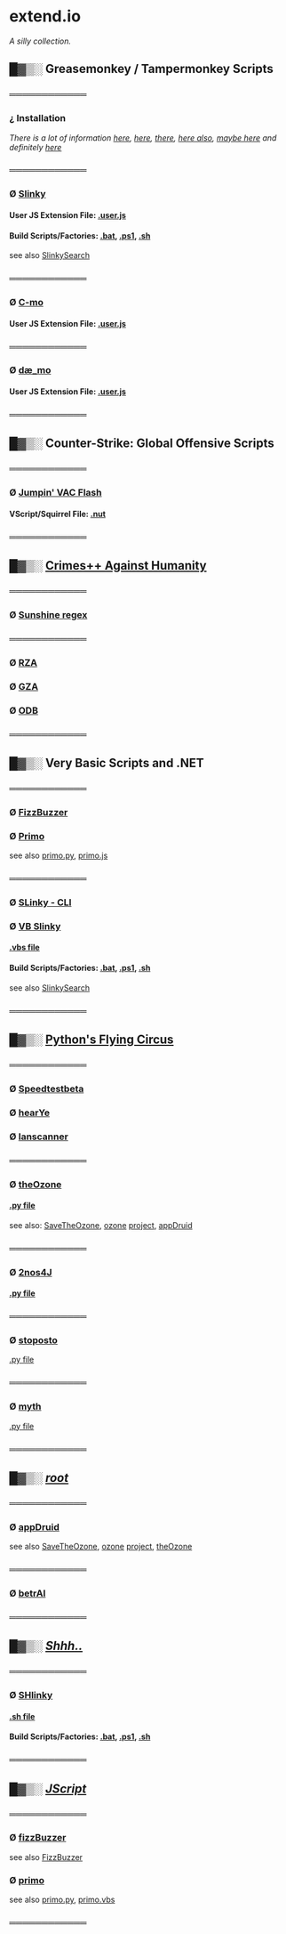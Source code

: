 # extend.io

_A silly collection._

## █▓▒░ Greasemonkey / Tampermonkey Scripts

### ════════════

### ¿ Installation

_There is a lot of information [here](https://greasyfork.org/en), [here](https://www.userscript.zone/howto), [there](https://openuserjs.org/), [here also](https://gist.github.com/search?l=JavaScript&o=desc&q=%22%3D%3DUserScript%3D%3D%22&s=updated), [maybe here](https://www.tampermonkey.net/scripts.php) and definitely [here](https://www.seznam.cz)_

### ════════════

### Ø [Slinky](https://github.com/KayserSoze42/extend.io/tree/main/src/fomoapeiens/Slinky)

#### User JS Extension File: [.user.js](https://github.com/KayserSoze42/extend.io/blob/main/src/fomoapeiens/Slinky/AnythingSeznamSlinky.user.js)

#### Build Scripts/Factories: [.bat](https://github.com/KayserSoze42/extend.io/blob/main/src/fomoapeiens/Slinky/slinkyFactory.bat), [.ps1](https://github.com/KayserSoze42/extend.io/blob/main/src/fomoapeiens/Slinky/slinkyFactory.ps1), [.sh](https://github.com/KayserSoze42/extend.io/blob/main/src/fomoapeiens/Slinky/shlinkyFactory.sh)

see also [SlinkySearch](https://github.com/KayserSoze42/extend.io/tree/main/src/dotNyet/SlinkySearch)

### ════════════

### Ø [C-mo](https://github.com/KayserSoze42/extend.io/tree/main/src/fomoapeiens/C-mo)

#### User JS Extension File: [.user.js](https://github.com/KayserSoze42/extend.io/blob/main/src/fomoapeiens/C-mo/C-mo.user.js)

### ════════════

### Ø [dæ_mo](https://github.com/KayserSoze42/extend.io/tree/main/src/fomoapeiens/de_mo)

#### User JS Extension File: [.user.js](https://github.com/KayserSoze42/extend.io/blob/main/src/fomoapeiens/de_mo/de_mo.user.js)

### ════════════

## █▓▒░ Counter-Strike: Global Offensive Scripts

### ════════════

### Ø [Jumpin' VAC Flash](https://github.com/KayserSoze42/extend.io/tree/main/src/VScript/css/jumpinvacflash)

#### VScript/Squirrel File: [.nut](https://github.com/KayserSoze42/extend.io/tree/main/src/VScript/css/jumpinvacflash/jjf.nut) 

### ════════════ 

## █▓▒░ [Crimes++ Against Humanity](https://github.com/KayserSoze42/extend.io/tree/main/src/Cpp)

### ════════════

### Ø [Sunshine regex](https://github.com/KayserSoze42/extend.io/blob/main/src/Cpp/regex/ReVec.cpp)

### ════════════

### Ø [RZA](https://github.com/KayserSoze42/extend.io/blob/main/src/Cpp/testCrypt0/class.cpp)
### Ø [GZA](https://github.com/KayserSoze42/extend.io/blob/main/src/Cpp/testCrypt0/crypt0.cpp)
### Ø [ODB](https://github.com/KayserSoze42/extend.io/blob/main/src/Cpp/testCrypt0/test-crypt0.cpp)

### ════════════

## █▓▒░ Very Basic Scripts and .NET

### ════════════

### Ø [FizzBuzzer](https://github.com/KayserSoze42/extend.io/tree/main/src/dotNyet/VisualMath/FizzBuzzer)

### Ø [Primo](https://github.com/KayserSoze42/extend.io/tree/main/src/dotNyet/VisualMath/Primo/primo.vbs)

see also [primo.py](https://github.com/KayserSoze42/extend.io/blob/main/src/neveroddoreven/myth/primo.py), [primo.js](https://www.github.com/kaysersoze42/extend.io/blob/main/src/JScript/jsMath/primo.js) 

### ════════════

### Ø [SLinky - CLI](https://github.com/KayserSoze42/extend.io/tree/main/src/dotNyet/SlinkySearch/VB.NET)

### Ø [VB Slinky](https://github.com/KayserSoze42/extend.io/tree/main/src/dotNyet/SlinkySearch/VBSlinky)

#### [.vbs file](https://github.com/KayserSoze42/extend.io/tree/main/src/dotNyet/SlinkySearch/VBSlinky/AnythingSeznamSlinky.vbs)

#### Build Scripts/Factories: [.bat](https://github.com/KayserSoze42/extend.io/blob/main/src/dotNyet/SlinkySearch/VBSlinky/vbslinkyFactory.bat), [.ps1](https://github.com/KayserSoze42/extend.io/blob/main/src/dotNyet/SlinkySearch/VBSlinky/vbslinkyFactory.ps1), [.sh](https://github.com/KayserSoze42/extend.io/blob/main/src/dotNyet/SlinkySearch/VBSlinky/vbshlinkyFactory.sh)

see also [SlinkySearch](https://github.com/KayserSoze42/extend.io/tree/main/src/dotNyet/SlinkySearch)

### ════════════

## █▓▒░ [Python's Flying Circus](https://github.com/KayserSoze42/extend.io/tree/main/src/neveroddoreven)

### ════════════

### Ø [Speedtestbeta](https://github.com/KayserSoze42/extend.io/tree/main/src/neveroddoreven/lanscanner/Speedtestbeta.py)

### Ø [hearYe](https://github.com/KayserSoze42/extend.io/tree/main/src/neveroddoreven/lanscanner/hearYe.py)

### Ø [lanscanner](https://github.com/KayserSoze42/extend.io/tree/main/src/neveroddoreven/lanscanner/lanscanner.py)

### ════════════

### Ø [theOzone](https://github.com/KayserSoze42/extend.io/tree/main/src/neveroddoreven/theOzone)

#### [.py file](https://github.com/KayserSoze42/extend.io/blob/main/src/neveroddoreven/theOzone/theOzone.py)

see also: [SaveTheOzone](https://github.com/KayserSoze42/SaveTheOzone), [ozone](https://www.plaintech.ink/ozone) [project](https://github.com/KayserSoze42/ozone), [appDruid](https://github.com/KayserSoze42/extend.io/tree/main/src/root/appDruid)

### ════════════

### Ø [2nos4J](https://github.com/KayserSoze42/extend.io/tree/main/src/neveroddoreven/nosJ)

#### [.py file](https://github.com/KayserSoze42/extend.io/tree/main/src/neveroddoreven/nosJ/2nos4J.py)

### ════════════

### Ø [stoposto](https://github.com/KayserSoze42/extend.io/tree/main/src/neveroddoreven/stoposto)

[.py file](https://github.com/KayserSoze42/extend.io/tree/main/src/neveroddoreven/stoposto/stoposto.py)

### ════════════

### Ø [myth](https://github.com/KayserSoze42/extend.io/tree/main/src/neveroddoreven/myth)

[.py file](https://github.com/KayserSoze42/extend.io/blob/main/src/neveroddoreven/myth/primo.py)

### ════════════

## █▓▒░ [_root_](https://github.com/KayserSoze42/extend.io/tree/main/src/root)

### ════════════

### Ø [appDruid](https://github.com/KayserSoze42/extend.io/tree/main/src/root/appDruid)

see also [SaveTheOzone](https://github.com/KayserSoze42/SaveTheOzone), [ozone](https://www.plaintech.ink/ozone) [project](https://github.com/KayserSoze42/ozone), [theOzone](https://github.com/KayserSoze42/extend.io/tree/main/src/neveroddoreven/theOzone)

### ════════════

### Ø [betrAI](https://github.com/KayserSoze42/extend.io/tree/main/src/root/betrAI)

### ════════════

## █▓▒░ [_Shhh.._](https://github.com/KayserSoze42/extend.io/tree/main/src/shh)

### ════════════

### Ø [SHlinky](https://github.com/KayserSoze42/extend.io/blob/main/src/shh/SHlinky)

#### [.sh file](https://github.com/KayserSoze42/extend.io/blob/main/src/shh/SHlinky/AnythingSeznamSHlinky.sh)

#### Build Scripts/Factories: [.bat](https://github.com/KayserSoze42/extend.io/blob/main/src/shh/SHlinky/shlinkyFactory.bat), [.ps1](https://github.com/KayserSoze42/extend.io/blob/main/src/shh/SHlinky/shlinkyFactory.ps1), [.sh](https://github.com/KayserSoze42/extend.io/blob/main/src/shh/SHlinky/shlinkyFactory.sh)

### ════════════

## █▓▒░ [_JScript_](https://github.com/KayserSoze42/extend.io/tree/main/src/JScript)

### ════════════

### Ø [fizzBuzzer](https://github.com/KayserSoze42/extend.io/tree/main/src/JScript/jsMath/fizzBuzzer.js)

see also [FizzBuzzer](https://github.com/KayserSoze42/extend.io/blob/main/src/dotNyet/VisualMath/FizzBuzzer) 

### Ø [primo](https://github.com/KayserSoze42/extend.io/tree/main/src/JScript/jsMath/primo.js)

see also [primo.py](https://github.com/KayserSoze42/extend.io/blob/main/src/neveroddoreven/myth/primo.py), [primo.vbs](https://www.github.com/kaysersoze42/extend.io/blob/main/src/dotNyet/VisualMath/Primo/primo.vbs) 

### ════════════



